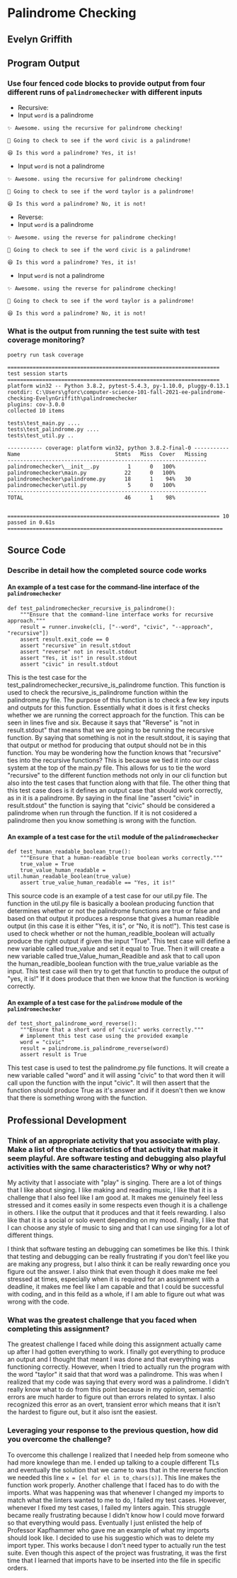 # Palindrome Checking

## Evelyn Griffith

## Program Output

### Use four fenced code blocks to provide output from four different runs of `palindromechecker` with different inputs

- Recursive:
- Input `word` is a palindrome

```
✨ Awesome. using the recursive for palindrome checking!

🔖 Going to check to see if the word civic is a palindrome!

😆 Is this word a palindrome? Yes, it is!
```

- Input `word` is not a palindrome

```
✨ Awesome. using the recursive for palindrome checking!

🔖 Going to check to see if the word taylor is a palindrome!

😆 Is this word a palindrome? No, it is not!
```

- Reverse:
- Input `word` is a palindrome

```
✨ Awesome. using the reverse for palindrome checking!

🔖 Going to check to see if the word civic is a palindrome!

😆 Is this word a palindrome? Yes, it is!
```

- Input `word` is not a palindrome

```
✨ Awesome. using the reverse for palindrome checking!

🔖 Going to check to see if the word taylor is a palindrome!

😆 Is this word a palindrome? No, it is not!
```

### What is the output from running the test suite with test coverage monitoring?

`poetry run task coverage`

```
=================================================================== test session starts ===================================================================
platform win32 -- Python 3.8.2, pytest-5.4.3, py-1.10.0, pluggy-0.13.1
rootdir: C:\Users\gforc\computer-science-101-fall-2021-ee-palindrome-checking-EvelynGriffith\palindromechecker
plugins: cov-3.0.0
collected 10 items

tests\test_main.py ....
tests\test_palindrome.py ....
tests\test_util.py ..

----------- coverage: platform win32, python 3.8.2-final-0 -----------
Name                              Stmts   Miss  Cover   Missing
---------------------------------------------------------------
palindromechecker\__init__.py         1      0   100%
palindromechecker\main.py            22      0   100%
palindromechecker\palindrome.py      18      1    94%   30
palindromechecker\util.py             5      0   100%
---------------------------------------------------------------
TOTAL                                46      1    98%


=================================================================== 10 passed in 0.61s ==================================================================== 
```

## Source Code

### Describe in detail how the completed source code works

#### An example of a test case for the command-line interface of the `palindromechecker`

```
def test_palindromechecker_recursive_is_palindrome():
    """Ensure that the command-line interface works for recursive approach."""
    result = runner.invoke(cli, ["--word", "civic", "--approach", "recursive"])
    assert result.exit_code == 0
    assert "recursive" in result.stdout
    assert "reverse" not in result.stdout
    assert "Yes, it is!" in result.stdout
    assert "civic" in result.stdout
```

This is the test case for the test_palindromechecker_recursive_is_palindrome function. This function is used to check the recursive_is_palindrome function within the palindrome.py file. The purpose of this function is to check a few key inputs and outputs for this function. Essentially what it does is it first checks whether we are running the correct approach for the function. This can be seen in lines five and six. Because it says that "Reverse" is "not in result.stdout" that means that we are going to be running the recursive function. By saying that something is not in the result.stdout, it is saying that that output or method for producing that output should not be in this function. You may be wondering how the function knows that "recursive" ties into the recursive functions? This is because we tied it into our class system at the top of the main.py file. This allows for us to tie the word "recursive" to the different function methods not only in our cli function but also into the test cases that function along with that file. The other thing that this test case does is it defines an output case that should work correctly, as in it is a palindrome. By saying in the final line "assert "civic" in result.stdout" the function is saying that "civic" should be considered a palindrome when run through the function. If it is not cosidered a palindrome then you know something is wrong with the function.

#### An example of a test case for the `util` module of the `palindromechecker`

```
def test_human_readable_boolean_true():
    """Ensure that a human-readable true boolean works correctly."""
    true_value = True
    true_value_human_readable = util.human_readable_boolean(true_value)
    assert true_value_human_readable == "Yes, it is!"
```

This source code is an example of a test case for our util.py file. The function in the util.py file is basically a boolean producing function that determines whether or not the palindrome functions are true or false and based on that output it produces a response that gives a human readible output (in this case it is either "Yes, it is", or "No, it is not!"). This test case is used to check whether or not the human_readible_boolean will actually produce the right output if given the input "True". This test case will define a new variable called true_value and set it equal to True. Then it will create a new variable called true_Value_human_Readible and ask that to call upon the human_readible_boolean function with the true_value variable as the input. This test case will then try to get that functin to produce the output of "yes, it is!" If it does produce that then we know that the function is working correctly.

#### An example of a test case for the `palindrome` module of the `palindromechecker`

```
def test_short_palindrome_word_reverse():
    """Ensure that a short word of "civic" works correctly."""
    # implement this test case using the provided example
    word = "civic"
    result = palindrome.is_palindrome_reverse(word)
    assert result is True
```

This test case is used to test the palindrome.py file functions. It will create a new variable called "word" and it will assing "civic" to that word then it will call upon the function with the input "civic". It will then assert that the function should produce True as it's answer and if it doesn't then we know that there is something wrong with the function.

## Professional Development

### Think of an appropriate activity that you associate with play. Make a list of the characteristics of that activity that make it seem playful. Are software testing and debugging also playful activities with the same characteristics? Why or why not?

My activity that I associate with "play" is singing. There are a lot of things that I like about singing. I like making and reading music, I like that it is a challenge that I also feel like I am good at. It makes me genuinely feel less stressed and it comes easily in some respects even though it is a challenge in others. I like the output that it produces and that it feels rewarding. I also like that it is a social or solo event depending on my mood. Finally, I like that I can choose any style of music to sing and that I can use singing for a lot of different things.

I think that software testing an debugging can sometimes be like this. I think that testing and debugging can be really frustrating if you don't feel like you are making any progress, but I also think it can be really rewarding once you figure out the answer. I also think that even though it does make me feel stressed at times, especially when it is required for an assignment with a deadline, it makes me feel like I am capable and that I could be successful with coding, and in this feild as a whole, if I am able to figure out what was wrong with the code.

### What was the greatest challenge that you faced when completing this assignment?

The greatest challenge I faced while doing this assignment actually came up after I had gotten everything to work. I finally got everything to produce an output and I thought that meant I was done and that everything was functioning correctly. However, when I tried to actually run the program with the word "taylor" it said that that word was a palindrome. This was when I realized that my code was saying that every word was a palindrome. I didn't really know what to do from this point because in my opinion, semantic errors are much harder to figure out than errors related to syntax. I also recognized this error as an overt, transient error which means that it isn't the hardest to figure out, but it also isnt the easiest.

### Leveraging your response to the previous question, how did you overcome the challenge?

To overcome this challenge I realized that I needed help from someone who had more knowlege than me. I ended up talking to a couple different TLs and eventually the solution that we came to was that in the reverse function we needed this line `x = [el for el in to_chars(s)]`. This line makes the function work properly. Another challenge that I faced has to do with the imports. What was happening was that whenever I changed my imports to match what the linters wanted to me to do, I failed my test cases. However, whenever I fixed my test cases, I failed my linters again. This struggle became really frustrating because I didn't know how I could move forward so that everything would pass. Eventually I just enlisted the help of Professor Kapfhammer who gave me an example of what my imports should look like. I decided to use his suggestio which was to delete my import typer. This works because I don't need typer to actually run the test suite. Even though this aspect of the project was frustrating, it was the first time that I learned that imports have to be inserted into the file in specific orders.
